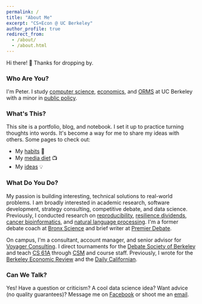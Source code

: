 ```yaml
---
permalink: /
title: "About Me"
excerpt: "CS+Econ @ UC Berkeley"
author_profile: true
redirect_from: 
  - /about/
  - /about.html
---
```


Hi there! 👋 Thanks for dropping by.

### Who Are You?

I'm Peter. I study [computer science](https://eecs.berkeley.edu/), [economics](http://guide.berkeley.edu/undergraduate/degree-programs/economics/), and [ORMS](http://guide.berkeley.edu/undergraduate/degree-programs/operations-research-management-science/) at UC Berkeley with a minor in [public policy](http://guide.berkeley.edu/undergraduate/degree-programs/public-policy/).

### What's This?

This site is a portfolio, blog, and notebook. I set it up to practice turning thoughts into words. It's become a way for me to share my ideas with others. Some pages to check out:

- My [habits](habits) 🤔
- My [media diet](media) 📺
- My [ideas](ideas) 💡

### What Do You Do?

My passion is building interesting, technical solutions to real-world problems. I am broadly interested in academic research, software development, strategy consulting, competitive debate, and data science. Previously, I conducted research on [reproducibility](https://www.bitss.org/), [resilience dividends](https://doi.org/10.6028/NIST.SP.1260), [cancer bioinformatics](../publication/2021-08-27-tpwshiny), and [natural language processing](../publication/2020-10-01-edges). I'm a former debate coach at [Bronx Science](https://www.bxscience.edu/apps/pages/index.jsp?uREC_ID=105230&type=d) and brief writer at [Premier Debate](https://www.premierdebate.com/).

On campus, I'm a consultant, account manager, and senior advisor for [Voyager Consulting](http://www.voyagerconsulting.org/). I direct tournaments for the [Debate Society of Berkeley](https://debate.berkeley.edu/) and teach [CS 61A](https://cs61a.org/) through [CSM](https://csmentors.berkeley.edu/) and course staff. Previously, I wrote for the [Berkeley Economic Review](https://econreview.berkeley.edu/) and the [Daily Californian](https://www.dailycal.org/author/peterzhang/).

### Can We Talk?

Yes! Have a question or criticism? A cool data science idea? Want advice (no quality guarantees)? Message me on [Facebook](https://www.facebook.com/petejzh/) or shoot me an [email](petez@berkeley.edu).